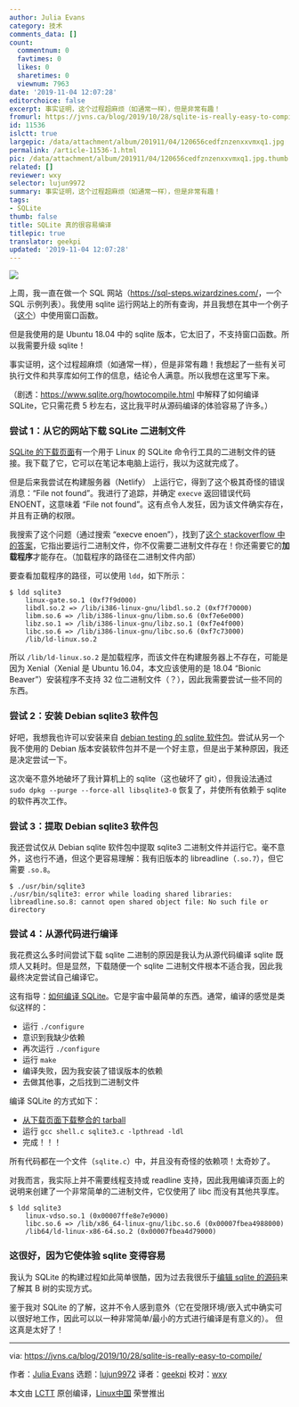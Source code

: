 ```yaml
---
author: Julia Evans
category: 技术
comments_data: []
count:
  commentnum: 0
  favtimes: 0
  likes: 0
  sharetimes: 0
  viewnum: 7963
date: '2019-11-04 12:07:28'
editorchoice: false
excerpt: 事实证明，这个过程超麻烦（如通常一样），但是非常有趣！
fromurl: https://jvns.ca/blog/2019/10/28/sqlite-is-really-easy-to-compile/
id: 11536
islctt: true
largepic: /data/attachment/album/201911/04/120656cedfznzenxxvmxq1.jpg
permalink: /article-11536-1.html
pic: /data/attachment/album/201911/04/120656cedfznzenxxvmxq1.jpg.thumb.jpg
related: []
reviewer: wxy
selector: lujun9972
summary: 事实证明，这个过程超麻烦（如通常一样），但是非常有趣！
tags:
- SQLite
thumb: false
title: SQLite 真的很容易编译
titlepic: true
translator: geekpi
updated: '2019-11-04 12:07:28'
---
```


![](/data/attachment/album/201911/04/120656cedfznzenxxvmxq1.jpg)


上周，我一直在做一个 SQL 网站（<https://sql-steps.wizardzines.com/>，一个 SQL 示例列表）。我使用 sqlite 运行网站上的所有查询，并且我想在其中一个例子（[这个](https://sql-steps.wizardzines.com/lag.html)）中使用窗口函数。


但是我使用的是 Ubuntu 18.04 中的 sqlite 版本，它太旧了，不支持窗口函数。所以我需要升级 sqlite！


事实证明，这个过程超麻烦（如通常一样），但是非常有趣！我想起了一些有关可执行文件和共享库如何工作的信息，结论令人满意。所以我想在这里写下来。


（剧透：<https://www.sqlite.org/howtocompile.html> 中解释了如何编译 SQLite，它只需花费 5 秒左右，这比我平时从源码编译的体验容易了许多。）


### 尝试 1：从它的网站下载 SQLite 二进制文件


[SQLite 的下载页面](https://www.sqlite.org/download.html)有一个用于 Linux 的 SQLite 命令行工具的二进制文件的链接。我下载了它，它可以在笔记本电脑上运行，我以为这就完成了。


但是后来我尝试在构建服务器（Netlify） 上运行它，得到了这个极其奇怪的错误消息：“File not found”。我进行了追踪，并确定 `execve` 返回错误代码 ENOENT，这意味着 “File not found”。这有点令人发狂，因为该文件确实存在，并且有正确的权限。


我搜索了这个问题（通过搜索 “execve enoen”），找到了[这个 stackoverflow 中的答案](https://stackoverflow.com/questions/5234088/execve-file-not-found-when-stracing-the-very-same-file)，它指出要运行二进制文件，你不仅需要二进制文件存在！你还需要它的**加载程序**才能存在。（加载程序的路径在二进制文件内部）


要查看加载程序的路径，可以使用 `ldd`，如下所示：



```
$ ldd sqlite3
    linux-gate.so.1 (0xf7f9d000)
    libdl.so.2 => /lib/i386-linux-gnu/libdl.so.2 (0xf7f70000)
    libm.so.6 => /lib/i386-linux-gnu/libm.so.6 (0xf7e6e000)
    libz.so.1 => /lib/i386-linux-gnu/libz.so.1 (0xf7e4f000)
    libc.so.6 => /lib/i386-linux-gnu/libc.so.6 (0xf7c73000)
    /lib/ld-linux.so.2
```

所以 `/lib/ld-linux.so.2` 是加载程序，而该文件在构建服务器上不存在，可能是因为 Xenial（Xenial 是 Ubuntu 16.04，本文应该使用的是 18.04 “Bionic Beaver”）安装程序不支持 32 位二进制文​​件（？），因此我需要尝试一些不同的东西。


### 尝试 2：安装 Debian sqlite3 软件包


好吧，我想我也许可以安装来自 [debian testing 的 sqlite 软件包](https://packages.debian.org/bullseye/amd64/sqlite3/download)。尝试从另一个我不使用的 Debian 版本安装软件包并不是一个好主意，但是出于某种原因，我还是决定尝试一下。


这次毫不意外地破坏了我计算机上的 sqlite（这也破坏了 git），但我设法通过 `sudo dpkg --purge --force-all libsqlite3-0` 恢复了，并使所有依赖于 sqlite 的软件再次工作。


### 尝试 3：提取 Debian sqlite3 软件包


我还尝试仅从 Debian sqlite 软件包中提取 sqlite3 二进制文件并运行它。毫不意外，这也行不通，但这个更容易理解：我有旧版本的 libreadline（`.so.7`），但它需要 `.so.8`。



```
$ ./usr/bin/sqlite3
./usr/bin/sqlite3: error while loading shared libraries: libreadline.so.8: cannot open shared object file: No such file or directory
```

### 尝试 4：从源代码进行编译


我花费这么多时间尝试下载 sqlite 二进制的原因是我认为从源代码编译 sqlite 既烦人又耗时。但是显然，下载随便一个 sqlite 二进制文件根本不适合我，因此我最终决定尝试自己编译它。


这有指导：[如何编译 SQLite](https://www.sqlite.org/howtocompile.html)。它是宇宙中最简单的东西。通常，编译的感觉是类似这样的：


* 运行 `./configure`
* 意识到我缺少依赖
* 再次运行 `./configure`
* 运行 `make`
* 编译失败，因为我安装了错误版本的依赖
* 去做其他事，之后找到二进制文件


编译 SQLite 的方式如下：


* [从下载页面下载整合的 tarball](https://www.sqlite.org/download.html)
* 运行 `gcc shell.c sqlite3.c -lpthread -ldl`
* 完成！！！


所有代码都在一个文件（`sqlite.c`）中，并且没有奇怪的依赖项！太奇妙了。


对我而言，我实际上并不需要线程支持或 readline 支持，因此我用编译页面上的说明来创建了一个非常简单的二进制文件，它仅使用了 libc 而没有其他共享库。



```
$ ldd sqlite3
    linux-vdso.so.1 (0x00007ffe8e7e9000)
    libc.so.6 => /lib/x86_64-linux-gnu/libc.so.6 (0x00007fbea4988000)
    /lib64/ld-linux-x86-64.so.2 (0x00007fbea4d79000)
```

### 这很好，因为它使体验 sqlite 变得容易


我认为 SQLite 的构建过程如此简单很酷，因为过去我很乐于[编辑 sqlite 的源码](https://jvns.ca/blog/2014/10/02/how-does-sqlite-work-part-2-btrees/)来了解其 B 树的实现方式。


鉴于我对 SQLite 的了解，这并不令人感到意外（它在受限环境/嵌入式中确实可以很好地工作，因此可以以一种非常简单/最小的方式进行编译是有意义的）。 但这真是太好了！




---


via: <https://jvns.ca/blog/2019/10/28/sqlite-is-really-easy-to-compile/>


作者：[Julia Evans](https://jvns.ca/) 选题：[lujun9972](https://github.com/lujun9972) 译者：[geekpi](https://github.com/geekpi) 校对：[wxy](https://github.com/wxy)


本文由 [LCTT](https://github.com/LCTT/TranslateProject) 原创编译，[Linux中国](https://linux.cn/) 荣誉推出